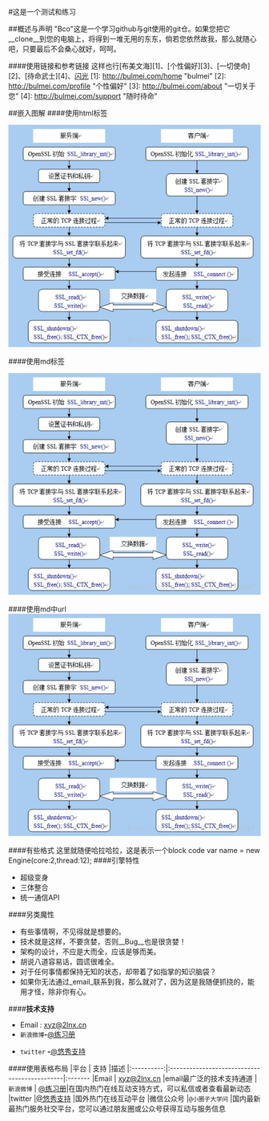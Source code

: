 
#这是一个测试和练习

##概述与声明
"Bco"这是一个学习github与git使用的git仓。如果您把它__clone__到您的电脑上，将得到一堆无用的东东，倘若您依然故我，那么就随心吧，只要最后不会桑心就好，呵呵。

####使用链接和参考链接
这样也行[布美文海][1]、[个性偏好][3]、[一切使命][2]、[待命武士][4]、<a href="http://bulmei.net/" title="闪光" target="_blank">闪光</a>
[1]: http://bulmei.com/home "bulmei"
[2]: http://bulmei.com/profile "个性偏好"
[3]: http://bulmei.com/about "一切关于您"
[4]: http://bulmei.com/support "随时待命"

##嵌入图解
####使用html标签

<img src="443.jpg"></img>

####使用md标签

![443](443.jpg)

####使用md中url
![443][jpg-url]

[jpg-url]:https://github.com/2lnx/bco/raw/master/443.jpg "Image Title"

####有些格式
    这里就随便哈拉哈拉，这是表示一个block code
    var name = new Engine(core:2,thread:12);
####引擎特性
- 超级变身
- 三体整合
- 统一通信API

####另类魔性
* 有些事情啊，不见得就是想要的。
* 技术就是这样，不要贪婪，否则__Bug__也是很贪婪！
* 架构的设计，不应是大而全，应该是够而美。
* 胡说八道容易话，圆谎很难全。
* 对于任何事情都保持无知的状态，却带着了如指掌的知识脑袋？
* 如果你无法通过_email_联系到我，那么就对了，因为这是我随便抓挠的，能用才怪，除非你有心。

####__技术支持__
- Email      _:_ <xyz@2lnx.cn>
- `新浪微博`__-__[@练习册](https://weibo.com/11111111)
* `twitter` __-__[@悠秀支持](https://twitter.com/0000000)

####使用表格布局
|平台        |     支持                                     |描述
|:----------:|:---------------------------------------------|:-------
|Email       | <xyz@2lnx.cn>                                |email最广泛的技术支持通道
|`新浪微博`  | [@练习册](https://weibo.com/34t43grffwefe3f2)|在国内热门在线互动支持方式，可以私信或者查看最新动态
|twitter     |[@悠秀支持](https://twitter.com/0000000)      |国外热门在线互动平台
|微信公众号  |`@小圈子大学问`                               |国内最新最热门服务社交平台，您可以通过朋友圈或公众号获得互动与服务信息

